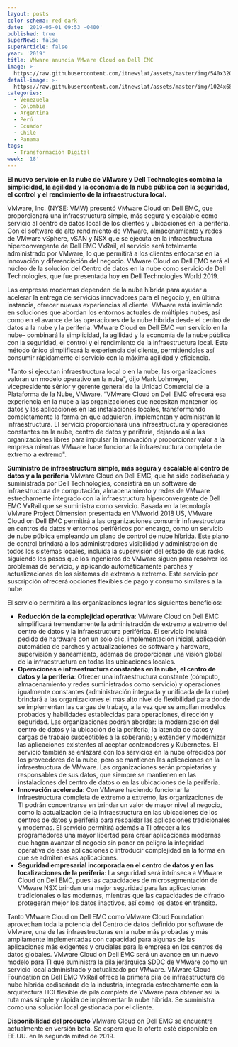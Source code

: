 ```yaml
---
layout: posts
color-schema: red-dark
date: '2019-05-01 09:53 -0400'
published: true
superNews: false
superArticle: false
year: '2019'
title: VMware anuncia VMware Cloud on Dell EMC
image: >-
  https://raw.githubusercontent.com/itnewslat/assets/master/img/540x320/VMWare-Cloud-p.jpg
detail-image: >-
  https://raw.githubusercontent.com/itnewslat/assets/master/img/1024x680/VMWare-Cloud-g.jpg
categories:
  - Venezuela
  - Colombia
  - Argentina
  - Perú
  - Ecuador
  - Chile
  - Panama
tags:
  - Transformación Digital
week: '18'
---
```

**El nuevo servicio en la nube de VMware y Dell Technologies combina la simplicidad, la agilidad y la economía de la nube pública con la seguridad, el control y el rendimiento de la infraestructura local.**

VMware, Inc. (NYSE: VMW) presentó VMware Cloud on Dell EMC, que proporcionará una infraestructura simple, más segura y escalable como servicio al centro de datos local de los clientes y ubicaciones en la periferia. Con el software de alto rendimiento de VMware, almacenamiento y redes de VMware vSphere, vSAN y NSX  que se ejecuta en la infraestructura hiperconvergente de Dell EMC VxRail, el servicio será totalmente administrado por VMware, lo que permitirá a los clientes enfocarse en la innovación y diferenciación del negocio. VMware Cloud on Dell EMC será el núcleo de la solución del Centro de datos en la nube como servicio de Dell Technologies, que fue presentada hoy en Dell Technologies World 2019.

Las empresas modernas dependen de la nube híbrida para ayudar a acelerar la entrega de servicios innovadores para el negocio y, en última instancia, ofrecer nuevas experiencias al cliente. VMware está invirtiendo en soluciones que abordan los entornos actuales de múltiples nubes, así como en el avance de las operaciones de la nube híbrida desde el centro de datos a la nube y la periferia. VMware Cloud en Dell EMC –un servicio en la nube– combinará la simplicidad, la agilidad y la economía de la nube pública con la seguridad, el control y el rendimiento de la infraestructura local. Este método único simplificará la experiencia del cliente, permitiéndoles así  consumir rápidamente el servicio con la máxima agilidad y eficiencia.

"Tanto si ejecutan infraestructura local o en la nube, las organizaciones valoran un modelo operativo en la nube", dijo Mark Lohmeyer, vicepresidente sénior y gerente general de la Unidad Comercial de la Plataforma de la Nube, VMware. “VMware Cloud on Dell EMC ofrecerá esa experiencia en la nube a las organizaciones que necesitan mantener los datos y las aplicaciones en las instalaciones locales, transformando completamente la forma en que adquieren, implementan y administran la infraestructura. El servicio proporcionará una infraestructura y operaciones constantes en la nube, centro de datos y periferia, dejando así a las organizaciones libres para impulsar la innovación y proporcionar valor a la empresa mientras VMware hace funcionar la infraestructura completa de extremo a extremo".

**Suministro de infraestructura simple, más segura y escalable al centro de datos y a la periferia**
VMware Cloud on Dell EMC, que ha sido codiseñada y suministrada por Dell Technologies, consistirá en un software de infraestructura de computación, almacenamiento y redes de VMware estrechamente integrado con la infraestructura hiperconvergente de Dell EMC VxRail que se suministra como servicio. Basada en la tecnología VMware Project Dimension presentada en VMworld 2018 US, VMware Cloud on Dell EMC permitirá a las organizaciones consumir infraestructura en centros de datos y entornos periféricos por encargo, como un servicio de nube pública empleando un plano de control de nube híbrida. Este plano de control brindará a los administradores visibilidad y administración de todos los sistemas locales, incluida la supervisión del estado de sus racks, siguiendo los pasos que los ingenieros de VMware siguen para resolver los problemas de servicio, y aplicando automáticamente parches y actualizaciones de los sistemas de extremo a extremo. Este servicio por suscripción ofrecerá opciones flexibles de pago y consumo similares a la nube.

El servicio permitirá a las organizaciones lograr los siguientes beneficios:

- **Reducción de la complejidad operativa**: VMware Cloud on Dell EMC simplificará tremendamente la administración de extremo a extremo del centro de datos y la infraestructura periférica. El servicio incluirá: pedido de hardware con un solo clic, implementación inicial, aplicación automática de parches y actualizaciones de software y hardware, supervisión y saneamiento, además de proporcionar una visión global de la infraestructura en todas las ubicaciones locales.
- **Operaciones e infraestructura constantes en la nube, el centro de datos y la periferia**: Ofrecer una infraestructura constante (cómputo, almacenamiento y redes suministrados como servicio) y operaciones igualmente constantes (administración integrada y unificada de la nube) brindará a las organizaciones el más alto nivel de flexibilidad para donde se implementan las cargas de trabajo, a la vez que se amplían modelos probados y habilidades establecidas para operaciones, dirección y seguridad. Las organizaciones podrán abordar: la modernización del centro de datos y la ubicación de la periferia; la latencia de datos y cargas de trabajo susceptibles a la soberanía; y extender y modernizar las aplicaciones existentes al aceptar contenedores y Kubernetes. El servicio también se enlazará con los servicios en la nube ofrecidos por los proveedores de la nube, pero se mantienen las aplicaciones en la infraestructura de VMware. Las organizaciones serán propietarias y responsables de sus datos, que siempre se mantienen en las instalaciones del centro de datos o en las ubicaciones de la periferia.
- **Innovación acelerada**: Con VMware haciendo funcionar la infraestructura completa de extremo a extremo, las organizaciones de TI podrán concentrarse en brindar un valor de mayor nivel al negocio, como la actualización de la infraestructura en las ubicaciones de los centros de datos y periferia para respaldar las aplicaciones tradicionales y modernas. El servicio permitirá además a TI ofrecer a los programadores una mayor libertad para crear aplicaciones modernas que hagan avanzar el negocio sin poner en peligro la integridad operativa de esas aplicaciones o introducir complejidad en la forma en que se admiten esas aplicaciones.
- **Seguridad empresarial incorporada en el centro de datos y en las localizaciones de la periferia**: La seguridad será intrínseca a VMware Cloud on Dell EMC, pues las capacidades de microsegmentación de VMware NSX brindan una mejor seguridad para las aplicaciones tradicionales o las modernas, mientras que las capacidades de cifrado protegerán mejor los datos inactivos, así como los datos en tránsito.

Tanto VMware Cloud on Dell EMC como VMware Cloud Foundation aprovechan toda la potencia del Centro de datos definido por software de VMware, una de las infraestructuras en la nube más probadas y más ampliamente implementadas con capacidad para algunas de las aplicaciones más exigentes y cruciales para la empresa en los centros de datos globales. VMware Cloud on Dell EMC será un avance en un nuevo modelo para TI que suministra la pila jerárquica SDDC de VMware como un servicio local administrado y actualizado por VMware. VMware Cloud Foundation on Dell EMC VxRail ofrece la primera pila de infraestructura de nube híbrida codiseñada de la industria, integrada estrechamente con la arquitectura HCI flexible de pila completa de VMware para obtener así la ruta más simple y rápida de implementar la nube híbrida. Se suministra como una solución local gestionada por el cliente.

**Disponibilidad del producto**
VMware Cloud on Dell EMC se encuentra actualmente en versión beta. Se espera que la oferta esté disponible en EE.UU. en la segunda mitad de 2019.

